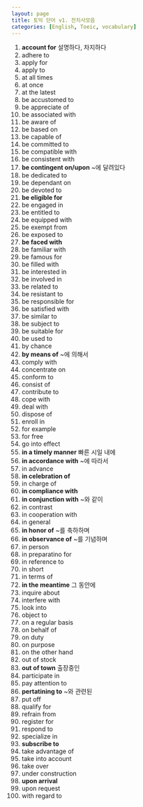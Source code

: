 ```yaml
---
layout: page
title: 토익 단어 v1. 전치사모음
categories: [English, Toeic, vocabulary]
---
```


1. **account for**
    설명하다, 차지하다
2. adhere to 
3. apply for
4. apply to
5. at all times
6. at once
7. at the latest
8. be accustomed to
9. be appreciate of
10. be associated with
11. be aware of
12. be based on
13. be capable of
14. be committed to
15. be compatible with
16. be consistent with
17. **be contingent on/upon**
    ~에 달려있다
18. be dedicated to
19. be dependant on
20. be devoted to
21. **be eligible for**
22. be engaged in 
23. be entitled to
24. be equipped with
25. be exempt from
26. be exposed to
27. **be faced with**
28. be familiar with
29. be famous for
30. be filled with
31. be interested in
32. be involved in
33. be related to
34. be resistant to
35. be responsible for
36. be satisfied with
37. be similar to
38. be subject to
39. be suitable for
40. be used to
41. by chance
42. **by means of**
    ~에 의해서
43. comply with
44. concentrate on
45. conform to
46. consist of
47. contribute to
48. cope with
49. deal with
50. dispose of
51. enroll in
52. for example
53. for free
54. go into effect
55. **in a timely manner**
    빠른 시일 내에
56. **in accordance with**
    ~에 따라서
57. in advance
58. **in celebration of**
59. in charge of
60. **in compliance with**
61. **in conjunction with**
    ~와 같이
62. in contrast
63. in cooperation with
64. in general
65. **in honor of**
    ~를 축하하며
66. **in observance of**
    ~를 기념하며
67. in person
68. in preparatino for
69. in reference to
70. in short
71. in terms of
72. **in the meantime**
    그 동안에
73. inquire about
74. interfere with
75. look into
76. object to
77. on a regular basis
78. on behalf of
79. on duty
80. on purpose
81. on the other hand
82. out of stock
83. **out of town**
    출장중인
84. participate in
85. pay attention to
86. **pertatining to**
    ~와 관련된
87. put off
88. qualify for
89. refrain from
90. register for
91. respond to
92. specialize in
93. **subscribe to**
94. take advantage of
95. take into account
96. take over
97. under construction
98. **upon arrival**
99. upon request
100. with regard to

